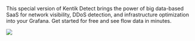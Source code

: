 This special version of Kentik Detect brings the power of big data-based SaaS for network visibility, DDoS detection, and infrastructure optimization
into your Grafana. Get started for free and see flow data in minutes.

![](https://www.kentik.com/wp-content/uploads/2015/07/Service-diagram-lightbox.png)


